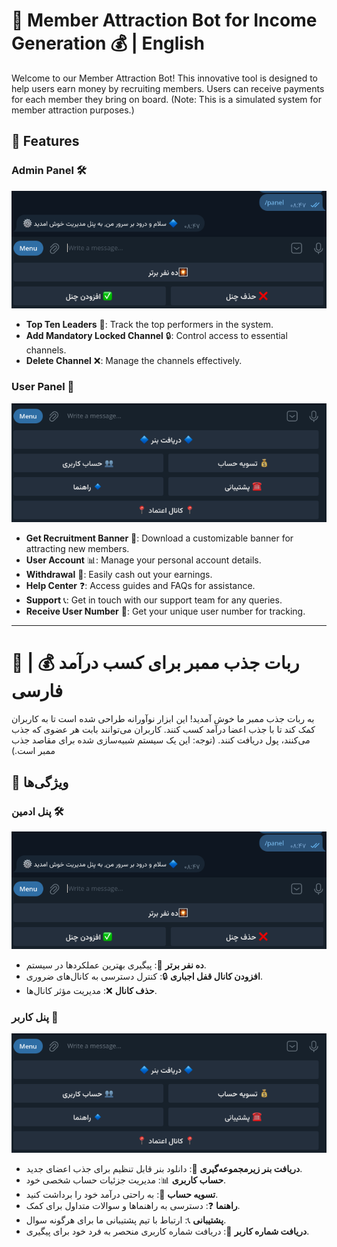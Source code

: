 # 🤖 Member Attraction Bot for Income Generation 💰 | English

Welcome to our Member Attraction Bot! This innovative tool is designed to help users earn money by recruiting members. Users can receive payments for each member they bring on board. (Note: This is a simulated system for member attraction purposes.)

## 🌟 Features

### Admin Panel 🛠️
![Admin Panel](./readme/admin_panel.png)
- **Top Ten Leaders** 🥇: Track the top performers in the system.
- **Add Mandatory Locked Channel** 🔒: Control access to essential channels.
- **Delete Channel** ❌: Manage the channels effectively.

### User Panel 👤
![User Panel](./readme/user_panel.png)
- **Get Recruitment Banner** 🎨: Download a customizable banner for attracting new members.
- **User Account** 📊: Manage your personal account details.
- **Withdrawal** 💸: Easily cash out your earnings.
- **Help Center** ❓: Access guides and FAQs for assistance.
- **Support** 📞: Get in touch with our support team for any queries.
- **Receive User Number** 🔢: Get your unique user number for tracking.

---

# 🤖 ربات جذب ممبر برای کسب درآمد 💰 | فارسی

به ربات جذب ممبر ما خوش آمدید! این ابزار نوآورانه طراحی شده است تا به کاربران کمک کند تا با جذب اعضا درآمد کسب کنند. کاربران می‌توانند بابت هر عضوی که جذب می‌کنند، پول دریافت کنند. (توجه: این یک سیستم شبیه‌سازی شده برای مقاصد جذب ممبر است.)

## 🌟 ویژگی‌ها

### پنل ادمین 🛠️
![Admin Panel](./readme/admin_panel.png)
- **ده نفر برتر** 🥇: پیگیری بهترین عملکردها در سیستم.
- **افزودن کانال قفل اجباری** 🔒: کنترل دسترسی به کانال‌های ضروری.
- **حذف کانال** ❌: مدیریت مؤثر کانال‌ها.

### پنل کاربر 👤
![User Panel](./readme/user_panel.png)
- **دریافت بنر زیرمجموعه‌گیری** 🎨: دانلود بنر قابل تنظیم برای جذب اعضای جدید.
- **حساب کاربری** 📊: مدیریت جزئیات حساب شخصی خود.
- **تسویه حساب** 💸: به راحتی درآمد خود را برداشت کنید.
- **راهنما** ❓: دسترسی به راهنماها و سوالات متداول برای کمک.
- **پشتیبانی** 📞: ارتباط با تیم پشتیبانی ما برای هرگونه سوال.
- **دریافت شماره کاربر** 🔢: دریافت شماره کاربری منحصر به فرد خود برای پیگیری.
